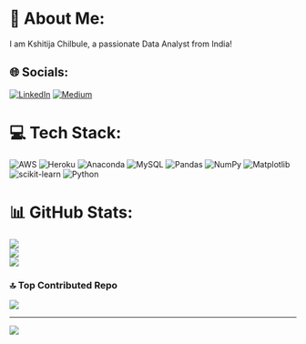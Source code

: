 # 💫 About Me:
I am Kshitija Chilbule, a passionate Data Analyst from India!


## 🌐 Socials:
[![LinkedIn](https://img.shields.io/badge/LinkedIn-%230077B5.svg?logo=linkedin&logoColor=white)](https://linkedin.com/in/https://www.linkedin.com/in/kshitija-chilbule-b98515309/) [![Medium](https://img.shields.io/badge/Medium-12100E?logo=medium&logoColor=white)](https://medium.com/@@kshitijachilbule2) 

# 💻 Tech Stack:
![AWS](https://img.shields.io/badge/AWS-%23FF9900.svg?style=for-the-badge&logo=amazon-aws&logoColor=white) ![Heroku](https://img.shields.io/badge/heroku-%23430098.svg?style=for-the-badge&logo=heroku&logoColor=white) ![Anaconda](https://img.shields.io/badge/Anaconda-%2344A833.svg?style=for-the-badge&logo=anaconda&logoColor=white) ![MySQL](https://img.shields.io/badge/mysql-4479A1.svg?style=for-the-badge&logo=mysql&logoColor=white) ![Pandas](https://img.shields.io/badge/pandas-%23150458.svg?style=for-the-badge&logo=pandas&logoColor=white) ![NumPy](https://img.shields.io/badge/numpy-%23013243.svg?style=for-the-badge&logo=numpy&logoColor=white) ![Matplotlib](https://img.shields.io/badge/Matplotlib-%23ffffff.svg?style=for-the-badge&logo=Matplotlib&logoColor=black) ![scikit-learn](https://img.shields.io/badge/scikit--learn-%23F7931E.svg?style=for-the-badge&logo=scikit-learn&logoColor=white) ![Python](https://img.shields.io/badge/python-3670A0?style=for-the-badge&logo=python&logoColor=ffdd54)
# 📊 GitHub Stats:
![](https://github-readme-stats.vercel.app/api?username=itskshitija&theme=dark&hide_border=false&include_all_commits=false&count_private=false)<br/>
![](https://github-readme-streak-stats.herokuapp.com/?user=itskshitija&theme=dark&hide_border=false)<br/>
![](https://github-readme-stats.vercel.app/api/top-langs/?username=itskshitija&theme=dark&hide_border=false&include_all_commits=false&count_private=false&layout=compact)

### 🔝 Top Contributed Repo
![](https://github-contributor-stats.vercel.app/api?username=itskshitija&limit=5&theme=dark&combine_all_yearly_contributions=true)

---
[![](https://visitcount.itsvg.in/api?id=itskshitija&icon=0&color=0)](https://visitcount.itsvg.in)

<!-- Proudly created with GPRM ( https://gprm.itsvg.in ) -->
